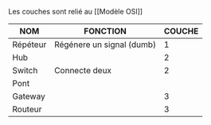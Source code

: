 Les couches sont relié au [[Modèle OSI]]

| NOM      | FONCTION                  | COUCHE |
| -------- | ------------------------- | ------ |
| Répéteur | Régénere un signal (dumb) | 1      |
| Hub      |                           | 2      |
| Switch   | Connecte deux             | 2      |
| Pont     |                           |        |
| Gateway  |                           | 3      |
| Routeur  |                           | 3      |
